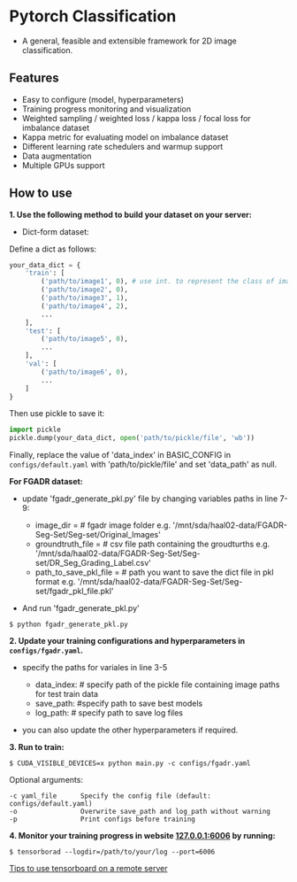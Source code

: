# Pytorch Classification

- A general, feasible and extensible framework for 2D image classification.



## Features

- Easy to configure (model, hyperparameters)
- Training progress monitoring and visualization
- Weighted sampling / weighted loss / kappa loss / focal loss for imbalance dataset
- Kappa metric for evaluating model on imbalance dataset
- Different learning rate schedulers and warmup support
- Data augmentation
- Multiple GPUs support




## How to use

**1. Use the following method to build your dataset on your server:**

- Dict-form dataset:

Define a dict as follows:

```python
your_data_dict = {
    'train': [
        ('path/to/image1', 0), # use int. to represent the class of images (start from 0)
        ('path/to/image2', 0),
        ('path/to/image3', 1),
        ('path/to/image4', 2),
        ...
    ],
    'test': [
        ('path/to/image5', 0),
        ...
    ],
    'val': [
        ('path/to/image6', 0),
        ...
    ]
}
```

Then use pickle to save it:

```python
import pickle
pickle.dump(your_data_dict, open('path/to/pickle/file', 'wb'))
```

Finally, replace the value of 'data_index' in BASIC_CONFIG in `configs/default.yaml` with 'path/to/pickle/file' and set 'data_path' as null.

**For FGADR dataset:**

- update 'fgadr_generate_pkl.py' file by changing variables paths in line 7-9:
    - image_dir = # fgadr image folder e.g. '/mnt/sda/haal02-data/FGADR-Seg-Set/Seg-set/Original_Images'
    - groundtruth_file = # csv file path containing the groudturths e.g. '/mnt/sda/haal02-data/FGADR-Seg-Set/Seg-set/DR_Seg_Grading_Label.csv'
    - path_to_save_pkl_file = # path you want to save the dict file in pkl format e.g. '/mnt/sda/haal02-data/FGADR-Seg-Set/Seg-set/fgadr_pkl_file.pkl'
    
- And run 'fgadr_generate_pkl.py' 
```shell
$ python fgadr_generate_pkl.py
```

**2. Update your training configurations and hyperparameters in `configs/fgadr.yaml`.**
- specify the paths for variales in line 3-5
    - data_index: # specify path of the pickle file containing image paths for test train data
    - save_path:  #specify path to save best models
    - log_path:  # specify path to save log files

- you can also update the other hyperparameters if required. 

**3. Run to train:**

```shell
$ CUDA_VISIBLE_DEVICES=x python main.py -c configs/fgadr.yaml
```

Optional arguments:
```
-c yaml_file      Specify the config file (default: configs/default.yaml)
-o                Overwrite save_path and log_path without warning
-p                Print configs before training
```

**4. Monitor your training progress in website [127.0.0.1:6006](127.0.0.1:6006) by running:**

```shell
$ tensorborad --logdir=/path/to/your/log --port=6006
```

[Tips to use tensorboard on a remote server](https://blog.yyliu.net/remote-tensorboard/)
